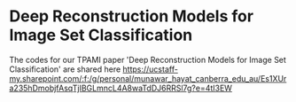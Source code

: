 # Deep Reconstruction Models for Image Set Classification

The codes for our TPAMI paper 'Deep Reconstruction Models for Image Set Classification' are shared here
https://ucstaff-my.sharepoint.com/:f:/g/personal/munawar_hayat_canberra_edu_au/Es1XUra235hDmobjfAsqTjIBGLmncL4A8waTdDJ6RRSl7g?e=4tI3EW

